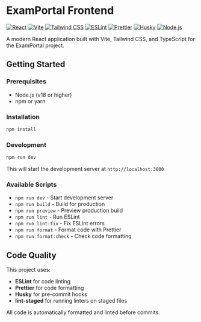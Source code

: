 # ExamPortal Frontend

[![React](https://img.shields.io/badge/React-19.1.1-61DAFB?style=flat-square&logo=react&logoColor=white)](https://reactjs.org/)
[![Vite](https://img.shields.io/badge/Vite-7.1.2-646CFF?style=flat-square&logo=vite&logoColor=white)](https://vitejs.dev/)
[![Tailwind CSS](https://img.shields.io/badge/Tailwind_CSS-3.4.17-38B2AC?style=flat-square&logo=tailwind-css&logoColor=white)](https://tailwindcss.com/)
[![ESLint](https://img.shields.io/badge/ESLint-9.33.0-4B32C3?style=flat-square&logo=eslint&logoColor=white)](https://eslint.org/)
[![Prettier](https://img.shields.io/badge/Prettier-3.6.2-F7B93E?style=flat-square&logo=prettier&logoColor=white)](https://prettier.io/)
[![Husky](https://img.shields.io/badge/Husky-9.1.7-000000?style=flat-square&logo=husky&logoColor=white)](https://typicode.github.io/husky/)
[![Node.js](https://img.shields.io/badge/Node.js-18+-339933?style=flat-square&logo=node.js&logoColor=white)](https://nodejs.org/)

A modern React application built with Vite, Tailwind CSS, and TypeScript for the ExamPortal project.

## Getting Started

### Prerequisites

- Node.js (v18 or higher)
- npm or yarn

### Installation

```bash
npm install
```

### Development

```bash
npm run dev
```

This will start the development server at `http://localhost:3000`

### Available Scripts

- `npm run dev` - Start development server
- `npm run build` - Build for production
- `npm run preview` - Preview production build
- `npm run lint` - Run ESLint
- `npm run lint:fix` - Fix ESLint errors
- `npm run format` - Format code with Prettier
- `npm run format:check` - Check code formatting

## Code Quality

This project uses:
- **ESLint** for code linting
- **Prettier** for code formatting
- **Husky** for pre-commit hooks
- **lint-staged** for running linters on staged files

All code is automatically formatted and linted before commits.
